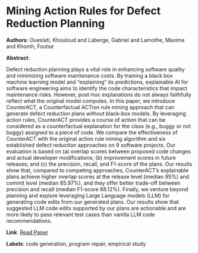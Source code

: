 # Mining Action Rules for Defect Reduction Planning

**Authors**: Oueslati, Khouloud and Laberge, Gabriel and Lamothe, Maxime and Khomh, Foutse

**Abstract**:

Defect reduction planning plays a vital role in enhancing software quality and minimizing software maintenance costs. By training a black box machine learning model and “explaining” its predictions, explainable AI for software engineering aims to identify the code characteristics that impact maintenance risks. However, post-hoc explanations do not always faithfully reflect what the original model computes. In this paper, we introduce CounterACT, a Counterfactual ACTion rule mining approach that can generate defect reduction plans without black-box models. By leveraging action rules, CounterACT provides a course of action that can be considered as a counterfactual explanation for the class (e.g., buggy or not buggy) assigned to a piece of code. We compare the effectiveness of CounterACT with the original action rule mining algorithm and six established defect reduction approaches on 9 software projects. Our evaluation is based on (a) overlap scores between proposed code changes and actual developer modifications; (b) improvement scores in future releases; and (c) the precision, recall, and F1-score of the plans. Our results show that, compared to competing approaches, CounterACT’s explainable plans achieve higher overlap scores at the release level (median 95\%) and commit level (median 85.97\%), and they offer better trade-off between precision and recall (median F1-score 88.12\%). Finally, we venture beyond planning and explore leveraging Large Language models (LLM) for generating code edits from our generated plans. Our results show that suggested LLM code edits supported by our plans are actionable and are more likely to pass relevant test cases than vanilla LLM code recommendations.

**Link**: [Read Paper](https://doi.org/10.1145/3660809)

**Labels**: code generation, program repair, empirical study
